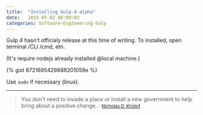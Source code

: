 ```yaml
---
title:  "Installing Gulp-4-alpha"
date:   2015-05-02 06:09:02
categories: Software-Engineering Gulp
---
```


Gulp 4 hasn't officialy release at this time of writing. To installed, open terminal /CLI /cmd, etn.

(It's require nodejs already installed @local machine.)

{% gist 8721695429888201059e %}
    
Use `sudo` if necessary (linux).


---
> You don't need to invade a place or install a new government to help bring about a positive change. 
> <small>- [Nicholas D. Kristof](http://www.brainyquote.com/quotes/quotes/n/nicholasd373143.html)</small>
